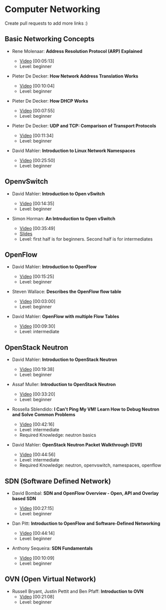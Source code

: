Computer Networking
===================
Create pull requests to add more links :)

## Basic Networking Concepts
* Rene Molenaar: **Address Resolution Protocol (ARP) Explained**
    * [Video](https://www.youtube.com/watch?v=xTOyZ6TWQdM) [00:05:13]
    * Level: beginner

* Pieter De Decker: **How Network Address Translation Works**
    * [Video](https://www.youtube.com/watch?v=QBqPzHEDzvo) [00:10:04]
    * Level: beginner

* Pieter De Decker: **How DHCP Works**
    * [Video](https://www.youtube.com/watch?v=RUZohsAxPxQ) [00:07:55]
    * Level: beginner

* Pieter De Decker: **UDP and TCP: Comparison of Transport Protocols**
    * [Video](https://www.youtube.com/watch?v=Vdc8TCESIg8) [00:11:34]
    * Level: beginner

* David Mahler: **Introduction to Linux Network Namespaces**
    * [Video](https://www.youtube.com/watch?v=_WgUwUf1d34) [00:25:50]
    * Level: beginner

## OpenvSwitch
* David Mahler: **Introduction to Open vSwitch**
    * [Video](https://www.youtube.com/watch?v=rYW7kQRyUvA) [00:14:35]
    * Level: beginner

* Simon Horman: **An Introduction to Open vSwitch**
    * [Video](https://www.youtube.com/watch?v=_PCRNUB7oNw) [00:35:49]
    * [Slides](http://openvswitch.org/slides/openvswitch.en-2.pdf)
    * Level: first half is for beginners. Second half is for intermediates

## OpenFlow
* David Mahler: **Introduction to OpenFlow**
    * [Video](https://www.youtube.com/watch?v=l25Ukkmk6Sk) [00:15:25]
    * Level: beginner

* Steven Wallace: **Describes the OpenFlow flow table**
    * [Video](https://www.youtube.com/watch?v=-xLQHld3fPI) [00:03:00]
    * Level: beginner

* David Mahler: **OpenFlow with multiple Flow Tables**
    * [Video](https://www.youtube.com/watch?v=TD5wmoD7XOE) [00:09:30]
    * Level: intermediate

## OpenStack Neutron
* David Mahler: **Introduction to OpenStack Neutron**
    * [Video](https://www.youtube.com/watch?v=yqFpyubsYfE) [00:19:38]
    * Level: beginner

* Assaf Muller: **Introduction to OpenStack Neutron**
    * [Video](https://www.youtube.com/watch?v=IGGgVuZe7UA) [00:33:20]
    * Level: beginner

* Rossella Sblendido: **I Can't Ping My VM! Learn How to Debug Neutron and Solve Common Problems**
    * [Video](https://www.youtube.com/watch?v=aNA8Pvewu2M) [00:42:16]
    * Level: intermediate
    * Required Knowledge: neutron basics

* David Mahler: **OpenStack Neutron Packet Walkthrough (DVR)**
    * [Video](https://www.youtube.com/watch?v=7IXEtUEZslg) [00:44:56]
    * Level: intermediate
    * Required Knowledge: neutron, openvswitch, namespaces, openflow

## SDN (Software Defined Network)
* David Bombal: **SDN and OpenFlow Overview - Open, API and Overlay based SDN**
    * [Video](https://www.youtube.com/watch?v=l-DcbQhFAQs) [00:27:15]
    * Level: beginner

* Dan Pitt: **Introduction to OpenFlow and Software-Defined Networking**
    * [Video](https://www.youtube.com/watch?v=5-pLO4MZU3o) [00:44:14]
    * Level: beginner

* Anthony Sequeira: **SDN Fundamentals**
    * [Video](https://www.youtube.com/watch?v=Np4p1CDIuzc) [00:10:09]
    * Level: beginner

## OVN (Open Virtual Network)
* Russell Bryant, Justin Pettit and Ben Pfaff: **Introduction to OVN**
    * [Video](https://www.youtube.com/watch?v=v1xkJjnuzhk) [00:21:08]
    * Level: beginner
